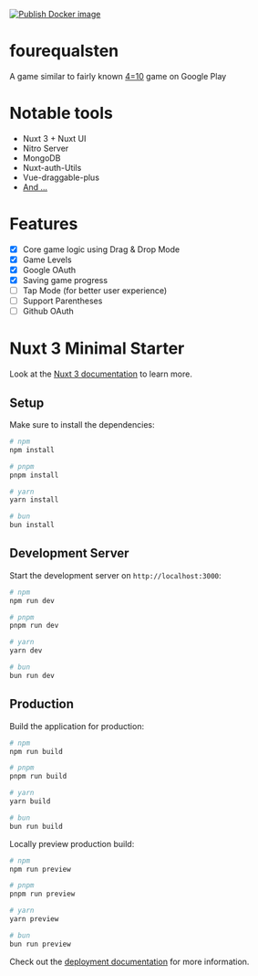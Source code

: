 [![Publish Docker image](https://github.com/ParsaJR/fourequalsten/actions/workflows/docker-image.yml/badge.svg)](https://github.com/ParsaJR/fourequalsten/actions/workflows/docker-image.yml)

# fourequalsten
A game similar to fairly known [4=10](https://play.google.com/store/apps/details?id=app.fourequalsten.fourequalsten_app) game on Google Play
# Notable tools
- Nuxt 3 + Nuxt UI
- Nitro Server
- MongoDB
- Nuxt-auth-Utils
- Vue-draggable-plus
- [And ...](https://github.com/ParsaJR/fourequalsten/blob/master/package-lock.json)
# Features

- [X] Core game logic using Drag & Drop Mode
- [X] Game Levels
- [X] Google OAuth
- [X] Saving game progress
- [ ] Tap Mode (for better user experience)
- [ ] Support Parentheses
- [ ] Github OAuth

# Nuxt 3 Minimal Starter

Look at the [Nuxt 3 documentation](https://nuxt.com/docs/getting-started/introduction) to learn more.

## Setup

Make sure to install the dependencies:

```bash
# npm
npm install

# pnpm
pnpm install

# yarn
yarn install

# bun
bun install
```

## Development Server

Start the development server on `http://localhost:3000`:

```bash
# npm
npm run dev

# pnpm
pnpm run dev

# yarn
yarn dev

# bun
bun run dev
```

## Production

Build the application for production:

```bash
# npm
npm run build

# pnpm
pnpm run build

# yarn
yarn build

# bun
bun run build
```

Locally preview production build:

```bash
# npm
npm run preview

# pnpm
pnpm run preview

# yarn
yarn preview

# bun
bun run preview
```

Check out the [deployment documentation](https://nuxt.com/docs/getting-started/deployment) for more information.
